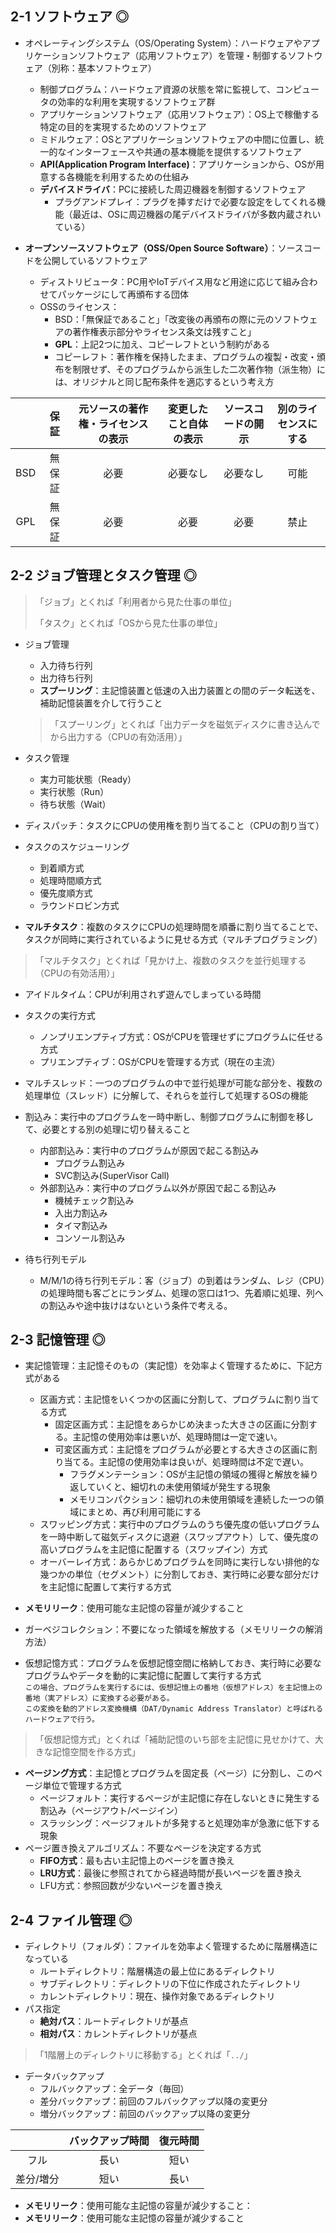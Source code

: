 ## 2-1 ソフトウェア ◎
- オペレーティングシステム（OS/Operating System）：ハードウェアやアプリケーションソフトウェア（応用ソフトウェア）を管理・制御するソフトウェア（別称：基本ソフトウェア）
  - 制御プログラム：ハードウェア資源の状態を常に監視して、コンピュータの効率的な利用を実現するソフトウェア群
  - アプリケーションソフトウェア（応用ソフトウェア）：OS上で稼働する特定の目的を実現するためのソフトウェア
  - ミドルウェア：OSとアプリケーションソフトウェアの中間に位置し、統一的なインターフェースや共通の基本機能を提供するソフトウェア
  - **API(Application Program Interface)**：アプリケーションから、OSが用意する各機能を利用するための仕組み
  - **デバイスドライバ**：PCに接続した周辺機器を制御するソフトウェア
    - プラグアンドプレイ：プラグを挿すだけで必要な設定をしてくれる機能（最近は、OSに周辺機器の尾デバイスドライバが多数内蔵されいている）

- **オープンソースソフトウェア（OSS/Open Source Software）**：ソースコードを公開しているソフトウェア
  - ディストリビュータ：PC用やIoTデバイス用など用途に応じて組み合わせてパッケージにして再頒布する団体
  - OSSのライセンス：
    - BSD：「無保証であること」「改変後の再頒布の際に元のソフトウェアの著作権表示部分やライセンス条文は残すこと」
    - **GPL**：上記2つに加え、コピーレフトという制約がある
    - コピーレフト：著作権を保持したまま、プログラムの複製・改変・頒布を制限せず、そのプログラムから派生した二次著作物（派生物）には、オリジナルと同じ配布条件を適応するという考え方

 |     | 保証   | 元ソースの著作権・ライセンスの表示 | 変更したこと自体の表示 | ソースコードの開示 | 別のライセンスにする |
 | :-: | :---: | :------------------------: | :---------------: | :-----------: | :-------------: |
 | BSD | 無保証 | 必要                        | 必要なし            | 必要なし        | 可能             |
 | GPL | 無保証 | 必要                        | 必要               | 必要           | 禁止             |
 

## 2-2 ジョブ管理とタスク管理 ◎
> 「ジョブ」とくれば「利用者から見た仕事の単位」
> 
> 「タスク」とくれば「OSから見た仕事の単位」

- ジョブ管理
  - 入力待ち行列
  - 出力待ち行列
  - **スプーリング**：主記憶装置と低速の入出力装置との間のデータ転送を、補助記憶装置を介して行うこと
  
  > 「スプーリング」とくれば「出力データを磁気ディスクに書き込んでから出力する（CPUの有効活用）」

- タスク管理
  - 実力可能状態（Ready）
  - 実行状態（Run）
  - 待ち状態（Wait）

- ディスパッチ：タスクにCPUの使用権を割り当てること（CPUの割り当て）
- タスクのスケジューリング
  - 到着順方式
  - 処理時間順方式
  - 優先度順方式
  - ラウンドロビン方式
- **マルチタスク**：複数のタスクにCPUの処理時間を順番に割り当てることで、タスクが同時に実行されているように見せる方式（マルチプログラミング）

> 「マルチタスク」とくれば「見かけ上、複数のタスクを並行処理する（CPUの有効活用）」

- アイドルタイム：CPUが利用されず遊んでしまっている時間

- タスクの実行方式
  - ノンプリエンプティブ方式：OSがCPUを管理せずにプログラムに任せる方式
  - プリエンプティブ：OSがCPUを管理する方式（現在の主流）

- マルチスレッド：一つのプログラムの中で並行処理が可能な部分を、複数の処理単位（スレッド）に分解して、それらを並行して処理するOSの機能
- 割込み：実行中のプログラムを一時中断し、制御プログラムに制御を移して、必要とする別の処理に切り替えること
  - 内部割込み：実行中のプログラムが原因で起こる割込み
    - プログラム割込み
    - SVC割込み(SuperVisor Call)
  - 外部割込み：実行中のプログラム以外が原因で起こる割込み
    - 機械チェック割込み
    - 入出力割込み
    - タイマ割込み
    - コンソール割込み
- 待ち行列モデル
  - M/M/1の待ち行列モデル：客（ジョブ）の到着はランダム、レジ（CPU）の処理時間も客ごとにランダム、処理の窓口は1つ、先着順に処理、列への割込みや途中抜けはないという条件で考える。


## 2-3 記憶管理 ◎
- 実記憶管理：主記憶そのもの（実記憶）を効率よく管理するために、下記方式がある
  - 区画方式：主記憶をいくつかの区画に分割して、プログラムに割り当てる方式
    - 固定区画方式：主記憶をあらかじめ決まった大きさの区画に分割する。主記憶の使用効率は悪いが、処理時間は一定で速い。
    - 可変区画方式：主記憶をプログラムが必要とする大きさの区画に割り当てる。主記憶の使用効率は良いが、処理時間は不定で遅い。
      - フラグメンテーション：OSが主記憶の領域の獲得と解放を繰り返していくと、細切れの未使用領域が発生する現象
      - メモリコンパクション：細切れの未使用領域を連続した一つの領域にまとめ、再び利用可能にする
  - スワッピング方式：実行中のプログラムのうち優先度の低いプログラムを一時中断して磁気ディスクに退避（スワップアウト）して、優先度の高いプログラムを主記憶に配置する（スワップイン）方式
  - オーバーレイ方式：あらかじめプログラムを同時に実行しない排他的な幾つかの単位（セグメント）に分割しておき、実行時に必要な部分だけを主記憶に配置して実行する方式
- **メモリリーク**：使用可能な主記憶の容量が減少すること
- ガーベジコレクション：不要になった領域を解放する（メモリリークの解消方法）

- 仮想記憶方式：プログラムを仮想記憶空間に格納しておき、実行時に必要なプログラムやデータを動的に実記憶に配置して実行する方式</br>
  `この場合、プログラムを実行するには、仮想記憶上の番地（仮想アドレス）を主記憶上の番地（実アドレス）に変換する必要がある。`</br>
  `この変換を動的アドレス変換機構（DAT/Dynamic Address Translator）と呼ばれるハードウェアで行う。`

> 「仮想記憶方式」とくれば「補助記憶のいち部を主記憶に見せかけて、大きな記憶空間を作る方式」

  - **ページング方式**：主記憶とプログラムを固定長（ページ）に分割し、このページ単位で管理する方式
    - ページフォルト：実行するページが主記憶に存在しないときに発生する割込み（ページアウト/ページイン）
    - スラッシング：ページフォルトが多発すると処理効率が急激に低下する現象
  - ページ置き換えアルゴリズム：不要なページを決定する方式
    - **FIFO方式**：最も古い主記憶上のページを置き換え
    - **LRU方式**：最後に参照されてから経過時間が長いページを置き換え
    - LFU方式：参照回数が少ないページを置き換え
 

## 2-4 ファイル管理 ◎
- ディレクトリ（フォルダ）：ファイルを効率よく管理するために階層構造になっている
  - ルートディレクトリ：階層構造の最上位にあるディレクトリ
  - サブディレクトリ：ディレクトリの下位に作成されたディレクトリ
  - カレントディレクトリ：現在、操作対象であるディレクトリ
- パス指定
  - **絶対パス**：ルートディレクトリが基点
  - **相対パス**：カレントディレクトリが基点
> 「1階層上のディレクトリに移動する」とくれば「`../`」

- データバックアップ
  - フルバックアップ：全データ（毎回）
  - 差分バックアップ：前回のフルバックアップ以降の変更分
  - 増分バックアップ：前回のバックアップ以降の変更分

|             | バックアップ時間 | 復元時間 | 
| :---------: | :----------: | :-----: |
| フル         | 長い         | 短い     |
| 差分/増分    | 短い         | 長い     |

- **メモリリーク**：使用可能な主記憶の容量が減少すること：
- **メモリリーク**：使用可能な主記憶の容量が減少すること
